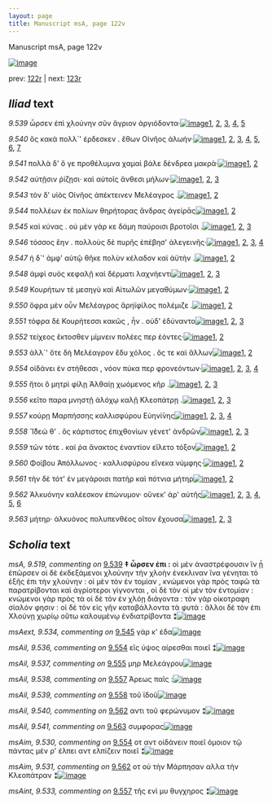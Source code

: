 ```yaml
---
layout: page
title: Manuscript msA, page 122v
---
```


Manuscript msA, page 122v

[![image](http://www.homermultitext.org/iipsrv?OBJ=IIP,1.0&FIF=/project/homer/pyramidal/deepzoom/hmt/vaimg/2017a/VA122VN_0625.tif&WID=100&CVT=JPEG)](http://www.homermultitext.org/ict2/?urn=urn:cite2:hmt:vaimg.2017a:VA122VN_0625)

prev:  [122r](../122r) | next:  [123r](../123r)

## *Iliad* text

*9.539* <a id="9.539"/> ὦρσεν ἐπὶ χλούνην σῦν ἄγριον ἀργιόδοντα·[![image](http://www.homermultitext.org/iipsrv?OBJ=IIP,1.0&FIF=/project/homer/pyramidal/deepzoom/hmt/vaimg/2017a/VA122VN_0625.tif&RGN=0.478,0.2195,0.4038,0.0263&WID=1000&CVT=JPEG)](http://www.homermultitext.org/ict2/?urn=urn:cite2:hmt:vaimg.2017a:VA122VN_0625@0.478,0.2195,0.4038,0.0263)[1](#msA_9.667), [2](#msA_9.519), [3](#msAint_9.532), [4](#msAil_9.628), [5](#msA_9.1)

*9.540* <a id="9.540"/> ὃς κακὰ πολλ`' έρδεσκεν . ἔθων Οἰνῆος ἀλωήν·[![image](http://www.homermultitext.org/iipsrv?OBJ=IIP,1.0&FIF=/project/homer/pyramidal/deepzoom/hmt/vaimg/2017a/VA122VN_0625.tif&RGN=0.489,0.2421,0.4038,0.0263&WID=1000&CVT=JPEG)](http://www.homermultitext.org/ict2/?urn=urn:cite2:hmt:vaimg.2017a:VA122VN_0625@0.489,0.2421,0.4038,0.0263)[1](#msA_9.667), [2](#msAil_9.535), [3](#msAim_9.529), [4](#msA_9.520), [5](#msAil_9.630), [6](#msA_9.1), [7](#msAil_9.629)

*9.541* <a id="9.541"/> πολλὰ δ' ὅ γε προθέλυμνα χαμαὶ βάλε δένδρεα μακρὰ·[![image](http://www.homermultitext.org/iipsrv?OBJ=IIP,1.0&FIF=/project/homer/pyramidal/deepzoom/hmt/vaimg/2017a/VA122VN_0625.tif&RGN=0.486,0.2571,0.4329,0.0263&WID=1000&CVT=JPEG)](http://www.homermultitext.org/ict2/?urn=urn:cite2:hmt:vaimg.2017a:VA122VN_0625@0.486,0.2571,0.4329,0.0263)[1](#msA_9.667), [2](#msA_9.1)

*9.542* <a id="9.542"/> αὐτῇσιν ῥίζῃσι· καὶ αὐτοῖς ἄνθεσι μήλων·[![image](http://www.homermultitext.org/iipsrv?OBJ=IIP,1.0&FIF=/project/homer/pyramidal/deepzoom/hmt/vaimg/2017a/VA122VN_0625.tif&RGN=0.485,0.2797,0.3908,0.0263&WID=1000&CVT=JPEG)](http://www.homermultitext.org/ict2/?urn=urn:cite2:hmt:vaimg.2017a:VA122VN_0625@0.485,0.2797,0.3908,0.0263)[1](#msA_9.667), [2](#msA_9.521), [3](#msA_9.1)

*9.543* <a id="9.543"/> τὸν δ' υἱὸς Οἰνῆος ἀπέκτεινεν Μελέαγρος .[![image](http://www.homermultitext.org/iipsrv?OBJ=IIP,1.0&FIF=/project/homer/pyramidal/deepzoom/hmt/vaimg/2017a/VA122VN_0625.tif&RGN=0.485,0.2977,0.3908,0.0263&WID=1000&CVT=JPEG)](http://www.homermultitext.org/ict2/?urn=urn:cite2:hmt:vaimg.2017a:VA122VN_0625@0.485,0.2977,0.3908,0.0263)[1](#msA_9.667), [2](#msA_9.1)

*9.544* <a id="9.544"/> πολλέων ἐκ πολίων θηρήτορας ἄνδρας ἀγείρᾱς[![image](http://www.homermultitext.org/iipsrv?OBJ=IIP,1.0&FIF=/project/homer/pyramidal/deepzoom/hmt/vaimg/2017a/VA122VN_0625.tif&RGN=0.48,0.3173,0.4088,0.0263&WID=1000&CVT=JPEG)](http://www.homermultitext.org/ict2/?urn=urn:cite2:hmt:vaimg.2017a:VA122VN_0625@0.48,0.3173,0.4088,0.0263)[1](#msA_9.667), [2](#msA_9.1)

*9.545* <a id="9.545"/> καὶ κύνας . οὐ μὲν γάρ κε δάμη παύροισι βροτοῖσι .[![image](http://www.homermultitext.org/iipsrv?OBJ=IIP,1.0&FIF=/project/homer/pyramidal/deepzoom/hmt/vaimg/2017a/VA122VN_0625.tif&RGN=0.487,0.3338,0.4299,0.0263&WID=1000&CVT=JPEG)](http://www.homermultitext.org/ict2/?urn=urn:cite2:hmt:vaimg.2017a:VA122VN_0625@0.487,0.3338,0.4299,0.0263)[1](#msA_9.667), [2](#msAext_9.534), [3](#msA_9.1)

*9.546* <a id="9.546"/> τόσσος ἔην . πολλοὺς δὲ πυρῆς ἐπέβησ' ἀλεγεινῆς·[![image](http://www.homermultitext.org/iipsrv?OBJ=IIP,1.0&FIF=/project/homer/pyramidal/deepzoom/hmt/vaimg/2017a/VA122VN_0625.tif&RGN=0.487,0.3534,0.4299,0.0263&WID=1000&CVT=JPEG)](http://www.homermultitext.org/ict2/?urn=urn:cite2:hmt:vaimg.2017a:VA122VN_0625@0.487,0.3534,0.4299,0.0263)[1](#msA_9.667), [2](#msA_9.523), [3](#msA_9.522), [4](#msA_9.1)

*9.547* <a id="9.547"/> ἡ δ`' ἀμφ' αὐτῷ θῆκε πολὺν κέλαδον καὶ ἀϋτὴν .[![image](http://www.homermultitext.org/iipsrv?OBJ=IIP,1.0&FIF=/project/homer/pyramidal/deepzoom/hmt/vaimg/2017a/VA122VN_0625.tif&RGN=0.487,0.3737,0.4299,0.0263&WID=1000&CVT=JPEG)](http://www.homermultitext.org/ict2/?urn=urn:cite2:hmt:vaimg.2017a:VA122VN_0625@0.487,0.3737,0.4299,0.0263)[1](#msA_9.667), [2](#msA_9.1)

*9.548* <a id="9.548"/> ἀμφὶ συὸς κεφαλῇ καὶ δέρματι λαχνήεντι[![image](http://www.homermultitext.org/iipsrv?OBJ=IIP,1.0&FIF=/project/homer/pyramidal/deepzoom/hmt/vaimg/2017a/VA122VN_0625.tif&RGN=0.485,0.3917,0.4299,0.0263&WID=1000&CVT=JPEG)](http://www.homermultitext.org/ict2/?urn=urn:cite2:hmt:vaimg.2017a:VA122VN_0625@0.485,0.3917,0.4299,0.0263)[1](#msA_9.667), [2](#msA_9.524), [3](#msA_9.1)

*9.549* <a id="9.549"/> Κουρήτων τὲ μεσηγὺ καὶ Αἰτωλῶν μεγαθύμων·[![image](http://www.homermultitext.org/iipsrv?OBJ=IIP,1.0&FIF=/project/homer/pyramidal/deepzoom/hmt/vaimg/2017a/VA122VN_0625.tif&RGN=0.483,0.4105,0.4299,0.0263&WID=1000&CVT=JPEG)](http://www.homermultitext.org/ict2/?urn=urn:cite2:hmt:vaimg.2017a:VA122VN_0625@0.483,0.4105,0.4299,0.0263)[1](#msA_9.667), [2](#msA_9.1)

*9.550* <a id="9.550"/> ὄφρα μὲν οὖν Μελέαγρος ἄρηϊφίλος πολέμιζε .[![image](http://www.homermultitext.org/iipsrv?OBJ=IIP,1.0&FIF=/project/homer/pyramidal/deepzoom/hmt/vaimg/2017a/VA122VN_0625.tif&RGN=0.482,0.4293,0.4299,0.0263&WID=1000&CVT=JPEG)](http://www.homermultitext.org/ict2/?urn=urn:cite2:hmt:vaimg.2017a:VA122VN_0625@0.482,0.4293,0.4299,0.0263)[1](#msA_9.667), [2](#msA_9.1)

*9.551* <a id="9.551"/> τόφρα δὲ Κουρήτεσσι κακῶς , ἦν . οὐδ' ἐδύναντο[![image](http://www.homermultitext.org/iipsrv?OBJ=IIP,1.0&FIF=/project/homer/pyramidal/deepzoom/hmt/vaimg/2017a/VA122VN_0625.tif&RGN=0.481,0.4481,0.4299,0.0263&WID=1000&CVT=JPEG)](http://www.homermultitext.org/ict2/?urn=urn:cite2:hmt:vaimg.2017a:VA122VN_0625@0.481,0.4481,0.4299,0.0263)[1](#msA_9.667), [2](#msA_9.525), [3](#msA_9.1)

*9.552* <a id="9.552"/> τείχεος ἔκτοσθεν μίμνειν πολέες περ ἐόντες·[![image](http://www.homermultitext.org/iipsrv?OBJ=IIP,1.0&FIF=/project/homer/pyramidal/deepzoom/hmt/vaimg/2017a/VA122VN_0625.tif&RGN=0.481,0.4654,0.4299,0.0263&WID=1000&CVT=JPEG)](http://www.homermultitext.org/ict2/?urn=urn:cite2:hmt:vaimg.2017a:VA122VN_0625@0.481,0.4654,0.4299,0.0263)[1](#msA_9.667), [2](#msA_9.1)

*9.553* <a id="9.553"/> ἀλλ`' ὅτε δὴ Μελέαγρον ἔδυ χόλος . ὅς τε καὶ ἄλλων[![image](http://www.homermultitext.org/iipsrv?OBJ=IIP,1.0&FIF=/project/homer/pyramidal/deepzoom/hmt/vaimg/2017a/VA122VN_0625.tif&RGN=0.48,0.4835,0.4299,0.0263&WID=1000&CVT=JPEG)](http://www.homermultitext.org/ict2/?urn=urn:cite2:hmt:vaimg.2017a:VA122VN_0625@0.48,0.4835,0.4299,0.0263)[1](#msA_9.667), [2](#msA_9.1)

*9.554* <a id="9.554"/> οἰδάνει ἐν στήθεσσι , νόον πύκα περ φρονεόντων·[![image](http://www.homermultitext.org/iipsrv?OBJ=IIP,1.0&FIF=/project/homer/pyramidal/deepzoom/hmt/vaimg/2017a/VA122VN_0625.tif&RGN=0.477,0.5023,0.4299,0.0263&WID=1000&CVT=JPEG)](http://www.homermultitext.org/ict2/?urn=urn:cite2:hmt:vaimg.2017a:VA122VN_0625@0.477,0.5023,0.4299,0.0263)[1](#msA_9.667), [2](#msAim_9.530), [3](#msAil_9.536), [4](#msA_9.1)

*9.555* <a id="9.555"/> ἤτοι ὃ μητρὶ φίλῃ Ἀλθαίῃ χωόμενος κῆρ .[![image](http://www.homermultitext.org/iipsrv?OBJ=IIP,1.0&FIF=/project/homer/pyramidal/deepzoom/hmt/vaimg/2017a/VA122VN_0625.tif&RGN=0.477,0.5203,0.4299,0.0263&WID=1000&CVT=JPEG)](http://www.homermultitext.org/ict2/?urn=urn:cite2:hmt:vaimg.2017a:VA122VN_0625@0.477,0.5203,0.4299,0.0263)[1](#msA_9.667), [2](#msAil_9.537), [3](#msA_9.1)

*9.556* <a id="9.556"/> κεῖτο παρα μνηστῇ ἀλόχῳ καλῇ Κλεοπάτρῃ .[![image](http://www.homermultitext.org/iipsrv?OBJ=IIP,1.0&FIF=/project/homer/pyramidal/deepzoom/hmt/vaimg/2017a/VA122VN_0625.tif&RGN=0.48,0.5436,0.4299,0.0263&WID=1000&CVT=JPEG)](http://www.homermultitext.org/ict2/?urn=urn:cite2:hmt:vaimg.2017a:VA122VN_0625@0.48,0.5436,0.4299,0.0263)[1](#msA_9.667), [2](#msA_9.526), [3](#msA_9.1)

*9.557* <a id="9.557"/> κούρῃ Μαρπήσσης καλλισφύρου Εὐηνί̄νης[![image](http://www.homermultitext.org/iipsrv?OBJ=IIP,1.0&FIF=/project/homer/pyramidal/deepzoom/hmt/vaimg/2017a/VA122VN_0625.tif&RGN=0.48,0.5579,0.4299,0.0263&WID=1000&CVT=JPEG)](http://www.homermultitext.org/ict2/?urn=urn:cite2:hmt:vaimg.2017a:VA122VN_0625@0.48,0.5579,0.4299,0.0263)[1](#msA_9.667), [2](#msAint_9.533), [3](#msAil_9.538), [4](#msA_9.1)

*9.558* <a id="9.558"/> Ἴ̈̈̈δεώ θ' . ὃς κάρτιστος ἐπιχθονίων γένετ' ἀνδρῶν[![image](http://www.homermultitext.org/iipsrv?OBJ=IIP,1.0&FIF=/project/homer/pyramidal/deepzoom/hmt/vaimg/2017a/VA122VN_0625.tif&RGN=0.477,0.5789,0.4299,0.0263&WID=1000&CVT=JPEG)](http://www.homermultitext.org/ict2/?urn=urn:cite2:hmt:vaimg.2017a:VA122VN_0625@0.477,0.5789,0.4299,0.0263)[1](#msA_9.667), [2](#msAil_9.539), [3](#msA_9.1)

*9.559* <a id="9.559"/> τῶν τότε . καί ῥα ἄνακτος ἐναντίον εἵλετο τόξον[![image](http://www.homermultitext.org/iipsrv?OBJ=IIP,1.0&FIF=/project/homer/pyramidal/deepzoom/hmt/vaimg/2017a/VA122VN_0625.tif&RGN=0.476,0.597,0.4299,0.0263&WID=1000&CVT=JPEG)](http://www.homermultitext.org/ict2/?urn=urn:cite2:hmt:vaimg.2017a:VA122VN_0625@0.476,0.597,0.4299,0.0263)[1](#msA_9.667), [2](#msA_9.1)

*9.560* <a id="9.560"/> Φοίβου Ἀπόλλωνος · καλλισφύρου εἵνεκα νύμφης·[![image](http://www.homermultitext.org/iipsrv?OBJ=IIP,1.0&FIF=/project/homer/pyramidal/deepzoom/hmt/vaimg/2017a/VA122VN_0625.tif&RGN=0.477,0.618,0.4299,0.0263&WID=1000&CVT=JPEG)](http://www.homermultitext.org/ict2/?urn=urn:cite2:hmt:vaimg.2017a:VA122VN_0625@0.477,0.618,0.4299,0.0263)[1](#msA_9.667), [2](#msA_9.1)

*9.561* <a id="9.561"/> τὴν δὲ τότ' ἐν μεγάροισι πατὴρ καὶ πότνια μήτηρ[![image](http://www.homermultitext.org/iipsrv?OBJ=IIP,1.0&FIF=/project/homer/pyramidal/deepzoom/hmt/vaimg/2017a/VA122VN_0625.tif&RGN=0.478,0.6353,0.4299,0.0263&WID=1000&CVT=JPEG)](http://www.homermultitext.org/ict2/?urn=urn:cite2:hmt:vaimg.2017a:VA122VN_0625@0.478,0.6353,0.4299,0.0263)[1](#msA_9.667), [2](#msA_9.1)

*9.562* <a id="9.562"/> Ἀλκυόνην καλέεσκον ἐπώνυμον· οὕνεκ' άρ' αὐτῆς[![image](http://www.homermultitext.org/iipsrv?OBJ=IIP,1.0&FIF=/project/homer/pyramidal/deepzoom/hmt/vaimg/2017a/VA122VN_0625.tif&RGN=0.478,0.6526,0.4299,0.0263&WID=1000&CVT=JPEG)](http://www.homermultitext.org/ict2/?urn=urn:cite2:hmt:vaimg.2017a:VA122VN_0625@0.478,0.6526,0.4299,0.0263)[1](#msAil_9.540), [2](#msAim_9.531), [3](#msA_9.667), [4](#msA_9.528), [5](#msA_9.527), [6](#msA_9.1)

*9.563* <a id="9.563"/> μήτηρ· ἁλκυόνος πολυπενθέος οῖτον ἔχουσα[![image](http://www.homermultitext.org/iipsrv?OBJ=IIP,1.0&FIF=/project/homer/pyramidal/deepzoom/hmt/vaimg/2017a/VA122VN_0625.tif&RGN=0.48,0.6722,0.4299,0.0263&WID=1000&CVT=JPEG)](http://www.homermultitext.org/ict2/?urn=urn:cite2:hmt:vaimg.2017a:VA122VN_0625@0.48,0.6722,0.4299,0.0263)[1](#msA_9.667), [2](#msAil_9.541), [3](#msA_9.1)

## *Scholia* text

*msA, 9.519, commenting on* [9.539](#9.539)  <a id="msA_9.519"/> **‡ ὦρσεν ἐπι :** οἱ μὲν ἀναστρέφουσιν ἵν ᾗ ἐπῶρσεν οἱ δὲ ἐκδεξάμενοι χλούνην τὴν χλοὴν ἐνεκλιναν ἵνα γένηται τὸ ἑξῆς ἐπι τὴν χλούνην : οἱ μὲν τὸν ἐν τομίαν , κνώμενοι γὰρ πρὸς ταφῶ τὰ παρατρίβονται καὶ ἀγρίοτεροι γίγνονται , οἱ δὲ τὸν οἱ μὲν τὸν ἐντομίαν : κνώμενοι γὰρ πρὸς τὰ οἱ δὲ τὸν ἐν χλόῃ διάγοντα : τὸν γὰρ οἰκοτραφη σίαλόν φησιν : οἱ δὲ τὸν εἰς γῆν καταβάλλοντα τὰ φυτά : ἄλλοι δὲ τὸν ἐπι Χλούνῃ χωρίῳ οὕτω καλουμένῳ ἐνδιατρίβοντα ⁑[![image](http://www.homermultitext.org/iipsrv?OBJ=IIP,1.0&FIF=/project/homer/pyramidal/deepzoom/hmt/vaimg/2017a/VA122VN_0625.tif&RGN=0.209,0.1008,0.6926,0.0709&WID=1000&CVT=JPEG)](http://www.homermultitext.org/ict2/?urn=urn:cite2:hmt:vaimg.2017a:VA122VN_0625@0.209,0.1008,0.6926,0.0709)

*msAext, 9.534, commenting on* [9.545](#9.545)  <a id="msAext_9.534"/> γὰρ κ' ἐδα[![image](http://www.homermultitext.org/iipsrv?OBJ=IIP,1.0&FIF=/project/homer/pyramidal/deepzoom/hmt/vaimg/2017a/VA122VN_0625.tif&RGN=0.1151,0.3336,0.0741,0.0361&WID=1000&CVT=JPEG)](http://www.homermultitext.org/ict2/?urn=urn:cite2:hmt:vaimg.2017a:VA122VN_0625@0.1151,0.3336,0.0741,0.0361)

*msAil, 9.536, commenting on* [9.554](#9.554)  <a id="msAil_9.536"/> εῖς ύψος αίρεσθαι ποιεῖ ⁑[![image](http://www.homermultitext.org/iipsrv?OBJ=IIP,1.0&FIF=/project/homer/pyramidal/deepzoom/hmt/vaimg/2017a/VA122VN_0625.tif&RGN=0.5313,0.4991,0.1042,0.015&WID=1000&CVT=JPEG)](http://www.homermultitext.org/ict2/?urn=urn:cite2:hmt:vaimg.2017a:VA122VN_0625@0.5313,0.4991,0.1042,0.015)

*msAil, 9.537, commenting on* [9.555](#9.555)  <a id="msAil_9.537"/> μηρ Μελεάγρου[![image](http://www.homermultitext.org/iipsrv?OBJ=IIP,1.0&FIF=/project/homer/pyramidal/deepzoom/hmt/vaimg/2017a/VA122VN_0625.tif&RGN=0.685,0.5194,0.0657,0.0113&WID=1000&CVT=JPEG)](http://www.homermultitext.org/ict2/?urn=urn:cite2:hmt:vaimg.2017a:VA122VN_0625@0.685,0.5194,0.0657,0.0113)

*msAil, 9.538, commenting on* [9.557](#9.557)  <a id="msAil_9.538"/> Άρεως παῖς :[![image](http://www.homermultitext.org/iipsrv?OBJ=IIP,1.0&FIF=/project/homer/pyramidal/deepzoom/hmt/vaimg/2017a/VA122VN_0625.tif&RGN=0.7985,0.5568,0.0757,0.0137&WID=1000&CVT=JPEG)](http://www.homermultitext.org/ict2/?urn=urn:cite2:hmt:vaimg.2017a:VA122VN_0625@0.7985,0.5568,0.0757,0.0137)

*msAil, 9.539, commenting on* [9.558](#9.558)  <a id="msAil_9.539"/> τοῦ ϊδοῦ[![image](http://www.homermultitext.org/iipsrv?OBJ=IIP,1.0&FIF=/project/homer/pyramidal/deepzoom/hmt/vaimg/2017a/VA122VN_0625.tif&RGN=0.5215,0.5778,0.041,0.0113&WID=1000&CVT=JPEG)](http://www.homermultitext.org/ict2/?urn=urn:cite2:hmt:vaimg.2017a:VA122VN_0625@0.5215,0.5778,0.041,0.0113)

*msAil, 9.540, commenting on* [9.562](#9.562)  <a id="msAil_9.540"/> αντι τοῦ φερώνυμον ⁑[![image](http://www.homermultitext.org/iipsrv?OBJ=IIP,1.0&FIF=/project/homer/pyramidal/deepzoom/hmt/vaimg/2017a/VA122VN_0625.tif&RGN=0.7089,0.6521,0.0771,0.0154&WID=1000&CVT=JPEG)](http://www.homermultitext.org/ict2/?urn=urn:cite2:hmt:vaimg.2017a:VA122VN_0625@0.7089,0.6521,0.0771,0.0154)

*msAil, 9.541, commenting on* [9.563](#9.563)  <a id="msAil_9.541"/> συμφορας[![image](http://www.homermultitext.org/iipsrv?OBJ=IIP,1.0&FIF=/project/homer/pyramidal/deepzoom/hmt/vaimg/2017a/VA122VN_0625.tif&RGN=0.7644,0.67,0.0771,0.0154&WID=1000&CVT=JPEG)](http://www.homermultitext.org/ict2/?urn=urn:cite2:hmt:vaimg.2017a:VA122VN_0625@0.7644,0.67,0.0771,0.0154)

*msAim, 9.530, commenting on* [9.554](#9.554)  <a id="msAim_9.530"/> οτ αντ οἰδάνειν ποιεῖ όμοιον τῷ πάντας μέν ρ' έλπει αντ ελπίζειν ποιεῖ ⁑[![image](http://www.homermultitext.org/iipsrv?OBJ=IIP,1.0&FIF=/project/homer/pyramidal/deepzoom/hmt/vaimg/2017a/VA122VN_0625.tif&RGN=0.4404,0.4906,0.0541,0.0669&WID=1000&CVT=JPEG)](http://www.homermultitext.org/ict2/?urn=urn:cite2:hmt:vaimg.2017a:VA122VN_0625@0.4404,0.4906,0.0541,0.0669)

*msAim, 9.531, commenting on* [9.562](#9.562)  <a id="msAim_9.531"/> οτ οὐ τὴν Μάρπησαν αλλα τὴν Κλεοπάτραν ⁑[![image](http://www.homermultitext.org/iipsrv?OBJ=IIP,1.0&FIF=/project/homer/pyramidal/deepzoom/hmt/vaimg/2017a/VA122VN_0625.tif&RGN=0.4334,0.6574,0.0681,0.0481&WID=1000&CVT=JPEG)](http://www.homermultitext.org/ict2/?urn=urn:cite2:hmt:vaimg.2017a:VA122VN_0625@0.4334,0.6574,0.0681,0.0481)

*msAint, 9.533, commenting on* [9.557](#9.557)  <a id="msAint_9.533"/> τῆς ενὶ μυ θυγχηρος ⁑[![image](http://www.homermultitext.org/iipsrv?OBJ=IIP,1.0&FIF=/project/homer/pyramidal/deepzoom/hmt/vaimg/2017a/VA122VN_0625.tif&RGN=0.8719,0.5612,0.0511,0.0285&WID=1000&CVT=JPEG)](http://www.homermultitext.org/ict2/?urn=urn:cite2:hmt:vaimg.2017a:VA122VN_0625@0.8719,0.5612,0.0511,0.0285)
